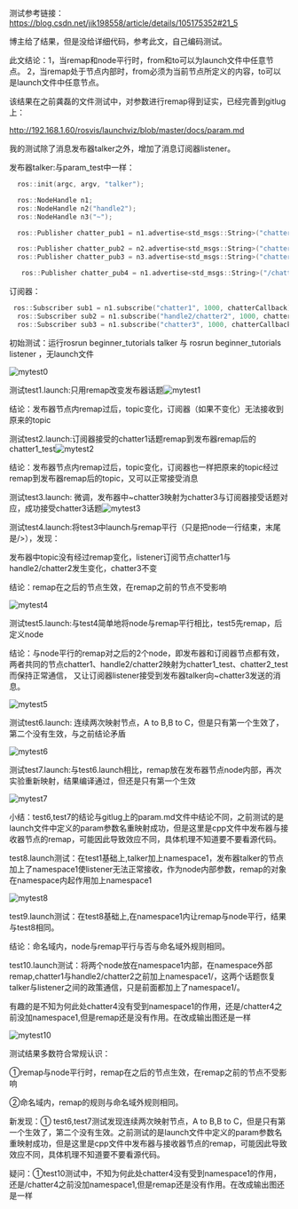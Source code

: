 测试参考链接：https://blog.csdn.net/jik198558/article/details/105175352#21_5

博主给了结果，但是没给详细代码，参考此文，自己编码测试。

此文结论：1，当remap和node平行时，from和to可以为launch文件中任意节点。
 2，当remap处于节点内部时，from必须为当前节点所定义的内容，to可以是launch文件中任意节点。

该结果在之前龚磊的文件测试中，对参数进行remap得到证实，已经完善到gitlug上：

http://192.168.1.60/rosvis/launchviz/blob/master/docs/param.md



我的测试除了消息发布器talker之外，增加了消息订阅器listener。

发布器talker:与param_test中一样：

```cpp
  ros::init(argc, argv, "talker");

  ros::NodeHandle n1;
  ros::NodeHandle n2("handle2");  
  ros::NodeHandle n3("~");

  ros::Publisher chatter_pub1 = n1.advertise<std_msgs::String>("chatter1", 1000);

  ros::Publisher chatter_pub2 = n2.advertise<std_msgs::String>("chatter2", 1000);
  ros::Publisher chatter_pub3 = n3.advertise<std_msgs::String>("chatter3", 1000);

   ros::Publisher chatter_pub4 = n1.advertise<std_msgs::String>("/chatter4", 1000);
```

订阅器：
```cpp
 ros::Subscriber sub1 = n1.subscribe("chatter1", 1000, chatterCallback);
  ros::Subscriber sub2 = n1.subscribe("handle2/chatter2", 1000, chatterCallback);
  ros::Subscriber sub3 = n1.subscribe("chatter3", 1000, chatterCallback);
```

初始测试：运行rosrun beginner_tutorials talker  与 rosrun beginner_tutorials listener ，无launch文件

![mytest0](./remap_image/mytest0.png)





测试test1.launch:只用remap改变发布器话题![mytest1](./remap_image/mytest1.png)

结论：发布器节点内remap过后，topic变化，订阅器（如果不变化）无法接收到原来的topic





测试test2.launch:订阅器接受的chatter1话题remap到发布器remap后的chatter1_test![mytest2](./remap_image/mytest2.png)

结论：发布器节点内remap过后，topic变化，订阅器也一样把原来的topic经过remap到发布器remap后的topic，又可以正常接受消息



测试test3.launch: 微调，发布器中~chatter3映射为chatter3与订阅器接受话题对应，成功接受chatter3话题![mytest3](./remap_image/mytest3.png)





测试test4.launch:将test3中launch与remap平行（只是把node一行结束，末尾是/>），发现：

发布器中topic没有经过remap变化，listener订阅节点chatter1与handle2/chatter2发生变化，chatter3不变

结论：remap在之后的节点生效，在remap之前的节点不受影响

![mytest4](./remap_image/mytest4.png)





测试test5.launch:与test4简单地将node与remap平行相比，test5先remap，后定义node

结论：与node平行的remap对之后的2个node，即发布器和订阅器节点都有效，两者共同的节点chatter1、handle2/chatter2映射为chatter1_test、chatter2_test而保持正常通信，
<remap from = "~chatter3" to="chatter3"/>又让订阅器listener接受到发布器talker向~chatter3发送的消息。

![mytest5](./remap_image/mytest5.png)





测试test6.launch: 连续两次映射节点，A to B,B to C，但是只有第一个生效了，第二个没有生效，与之前结论矛盾

<remap from = "chatter1" to="chatter1_test"/>
<remap from = "chatter1_test" to="chatter1_test2"/>

![mytest6](./remap_image/mytest6.png)





测试test7.launch:与test6.launch相比，remap放在发布器节点node内部，再次实验重新映射，结果编译通过，但还是只有第一个生效

![mytest7](./remap_image/mytest7.png)



小结：test6,test7的结论与gitlug上的param.md文件中结论不同，之前测试的是launch文件中定义的param参数名重映射成功，但是这里是cpp文件中发布器与接收器节点的remap，可能因此导致效应不同，具体机理不知道要不要看源代码。





test8.launch测试：在test1基础上,talker加上namespace1，发布器talker的节点加上了namespace1使listener无法正常接收，作为node内部参数，remap的对象在namespace内起作用加上namespace1

![mytest8](./remap_image/mytest8.png)



test9.launch测试：在test8基础上,在namespace1内让remap与node平行，结果与test8相同。

结论：命名域内，node与remap平行与否与命名域外规则相同。



test10.launch测试：将两个node放在namespace1内部，在namespace外部remap,chatter1与handle2/chatter2之前加上namespace1/，这两个话题恢复talker与listener之间的政策通信，只是前面都加上了namespace1/。

有趣的是不知为何此处chatter4没有受到namespace1的作用，还是/chatter4之前没加namespace1,但是remap还是没有作用。在改成<remap from = "namespace1/chatter4" to="chatter4_test"/>输出图还是一样

![mytest10](./remap_image/mytest10.png)



测试结果多数符合常规认识：

①remap与node平行时，remap在之后的节点生效，在remap之前的节点不受影响

②命名域内，remap的规则与命名域外规则相同。

新发现：① test6,test7测试发现连续两次映射节点，A to B,B to C，但是只有第一个生效了，第二个没有生效。之前测试的是launch文件中定义的param参数名重映射成功，但是这里是cpp文件中发布器与接收器节点的remap，可能因此导致效应不同，具体机理不知道要不要看源代码。

疑问：①test10测试中，不知为何此处chatter4没有受到namespace1的作用，还是/chatter4之前没加namespace1,但是remap还是没有作用。在改成<remap from = "namespace1/chatter4" to="chatter4_test"/>输出图还是一样